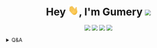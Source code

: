 <p align="center">
  <h1 align="center"> Hey <img src="https://github.com/elhakimyasya/elhakimyasya/blob/master/assets/Hi.gif" width="29" height="29" />, I'm Gumery <img src="https://komarev.com/ghpvc/?username=gunnery34&label=Visitors+Count&color=brightgreen" /> </h1>
</p>
<p align="center">
  <a href="https://facebook.com/anievo.idn/"><img src="https://img.shields.io/badge/Facebook-%231877F2.svg?logo=Facebook&logoColor=white"></a>
  <a href="https://instagram.com/anievo.id/"><img src="https://img.shields.io/badge/Instagram-%23E4405F.svg?logo=Instagram&logoColor=white"></a>
  <a href="https://pinterest.com/anievoid/"><img src="https://img.shields.io/badge/Pinterest-%23E60023.svg?logo=Pinterest&logoColor=white"></a>
  <a href="https://twitter.com/AniEvoID/"><img src="https://img.shields.io/badge/Twitter-%231DA1F2.svg?logo=Twitter&logoColor=white"></a>
</p>

<details>
  <summary>Q&A</summary>

Q | A
--- | --- 
**Favorite Theme**  | `Dark Mode`
**Editor**  | `Visual Studio Code`
**Platforms I develop for** | `Web`
**My Favorite Languages**  | `PHP, JS, Go, Dart`
**My Favorite Framework**  | `Laravel, Codeigniter, Node.js, Svelte.js, Vue.js, Revel, Flutter`

<details>
  <summary>About me/summary>

🌱 I’m currently learning **Web Development**<br/>

Previously, I worked for one of the Real Estate Companies in Indonesia and and Manufacture Companies in Indonesia. I always try and keep learning about new technologies because I want to know and curious about technology renewal.

I am always passionate in working on any Project that I know will definitely help and impact the users of the program that I create. I also often make project simple because I want to know whether the program that I will create has a big impact in society or not.

With great opportunities in technology makes me more excited in learning new things.

<details>
  <summary>💻 Tech Stack/summary>

![JavaScript](https://img.shields.io/badge/javascript-%23323330.svg?style=for-the-badge&logo=javascript&logoColor=%23F7DF1E) ![PHP](https://img.shields.io/badge/php-%23777BB4.svg?style=for-the-badge&logo=php&logoColor=white) ![Vercel](https://img.shields.io/badge/vercel-%23000000.svg?style=for-the-badge&logo=vercel&logoColor=white) ![Google Cloud](https://img.shields.io/badge/Google%20Cloud-%234285F4.svg?style=for-the-badge&logo=google-cloud&logoColor=white) ![DigitalOcean](https://img.shields.io/badge/DigitalOcean-%230167ff.svg?style=for-the-badge&logo=digitalOcean&logoColor=white) ![Azure](https://img.shields.io/badge/azure-%230072C6.svg?style=for-the-badge&logo=azure-devops&logoColor=white) ![Code-Igniter](https://img.shields.io/badge/CodeIgniter-%23EF4223.svg?style=for-the-badge&logo=codeIgniter&logoColor=white) ![Express.js](https://img.shields.io/badge/express.js-%23404d59.svg?style=for-the-badge&logo=express&logoColor=%2361DAFB) ![jQuery](https://img.shields.io/badge/jquery-%230769AD.svg?style=for-the-badge&logo=jquery&logoColor=white) ![Laravel](https://img.shields.io/badge/laravel-%23FF2D20.svg?style=for-the-badge&logo=laravel&logoColor=white) ![NodeJS](https://img.shields.io/badge/node.js-6DA55F?style=for-the-badge&logo=node.js&logoColor=white) ![Socket.io](https://img.shields.io/badge/Socket.io-black?style=for-the-badge&logo=socket.io&badgeColor=010101) ![React](https://img.shields.io/badge/react-%2320232a.svg?style=for-the-badge&logo=react&logoColor=%2361DAFB) ![Svelte](https://img.shields.io/badge/svelte-%23f1413d.svg?style=for-the-badge&logo=svelte&logoColor=white) ![TailwindCSS](https://img.shields.io/badge/tailwindcss-%2338B2AC.svg?style=for-the-badge&logo=tailwind-css&logoColor=white) ![Vue.js](https://img.shields.io/badge/vuejs-%2335495e.svg?style=for-the-badge&logo=vuedotjs&logoColor=%234FC08D) ![Webpack](https://img.shields.io/badge/webpack-%238DD6F9.svg?style=for-the-badge&logo=webpack&logoColor=black) ![Apache](https://img.shields.io/badge/apache-%23D42029.svg?style=for-the-badge&logo=apache&logoColor=white) ![Nginx](https://img.shields.io/badge/nginx-%23009639.svg?style=for-the-badge&logo=nginx&logoColor=white) ![MariaDB](https://img.shields.io/badge/MariaDB-003545?style=for-the-badge&logo=mariadb&logoColor=white) ![MicrosoftSQLServer](https://img.shields.io/badge/Microsoft%20SQL%20Sever-CC2927?style=for-the-badge&logo=microsoft%20sql%20server&logoColor=white) ![Postgres](https://img.shields.io/badge/postgres-%23316192.svg?style=for-the-badge&logo=postgresql&logoColor=white) ![Redis](https://img.shields.io/badge/redis-%23DD0031.svg?style=for-the-badge&logo=redis&logoColor=white) ![SQLite](https://img.shields.io/badge/sqlite-%2307405e.svg?style=for-the-badge&logo=sqlite&logoColor=white) ![MySQL](https://img.shields.io/badge/mysql-%2300f.svg?style=for-the-badge&logo=mysql&logoColor=white) ![Canva](https://img.shields.io/badge/Canva-%2300C4CC.svg?style=for-the-badge&logo=Canva&logoColor=white)

<details>
  <summary>📊 GitHub Stats/summary>

<p align="center">
  <a href="#" title="Stats">
    <img height=175 align="center" src="https://github-readme-stats.vercel.app/api?username=gunnery34&show_icons=true&include_all_commits=true">
  </a>
  <a href="#" title="Stats">
    <img height=175 align="center" src="https://github-readme-stats.vercel.app/api/top-langs/?username=gunnery34&layout=compact" />
  </a>
</p>

<p align="center">
  <a href="#" title="Stats">
    <img height=175 align="center" src="https://github-readme-streak-stats.herokuapp.com?user=gunnery34" />
  </a>
</p>

<details>
  <summary>🏆 GitHub Trophies/summary>

![](https://github-profile-trophy.vercel.app/?username=gunnery34&theme=juicyfresh&no-frame=false&no-bg=false&margin-w=4)

<details>
  <summary>✍️ Random Dev Quote/summary>

![](https://quotes-github-readme.vercel.app/api?type=horizontal&theme=radical)

<details>
  <summary>💰 Donate to Support me/summary>

[![PayPal](https://img.shields.io/badge/PayPal-00457C?style=for-the-badge&logo=paypal&logoColor=white)](https://paypal.me/anievoid) 

[[https://spotify-github-profile.vercel.app/api/view.svg?uid=31er56s4o3r4c47cr4e66lanong4&redirect=true][https://spotify-github-profile.vercel.app/api/view.svg?uid=31er56s4o3r4c47cr4e66lanong4&cover_image=true&theme=novatorem&show_offline=true&background_color=121212&bar_color=53b14f&bar_color_cover=false)]]

<!-- Proudly created with GPRM ( https://gprm.itsvg.in ) -->
